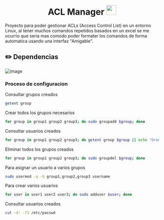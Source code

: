 <h1 align="center">ACL Manager <img
src="https://github.com/blackcater/blackcater/raw/main/images/Hi.gif" height="32" /></h1>



Proyecto para poder gestionar ACLs (Access Control List) en un entorno Linux, al tener muchos comandos repetidos basados en un excel se me ocurrio que seria mas comodo poder formater los comandos de forma automatica usando una interfaz "Amigable".

## ✏️ Dependencias

![image](https://github.com/Fabian-Martinez-Rincon/Fabian-Martinez-Rincon/assets/55964635/409f30b6-4571-4bdd-ad15-29366fc9c563)

### Proceso de configuracion

Consultar grupos creados

```bash
getent group
```

Crear todos los grupos necesarios

```bash
for group in group1 group2 group3; do sudo groupadd $group; done
```

Consultar usuarios creados

```bash
for group in group1 group2 group3; do getent group $group || echo "Group $group does not exist"; done
```

Eliminar todos los grupos creados

```bash
for group in group1 group2 group3; do sudo groupdel $group; done
```

Para asignar un usuario a varios grupos

```bash
sudo usermod -a -G group1,group2,group3 username
```

Para crear varios usuarios

```bash
for user in user1 user2 user3; do sudo adduser $user; done
```

Consultar usuarios creados

```bash
cut -d: -f1 /etc/passwd
```
